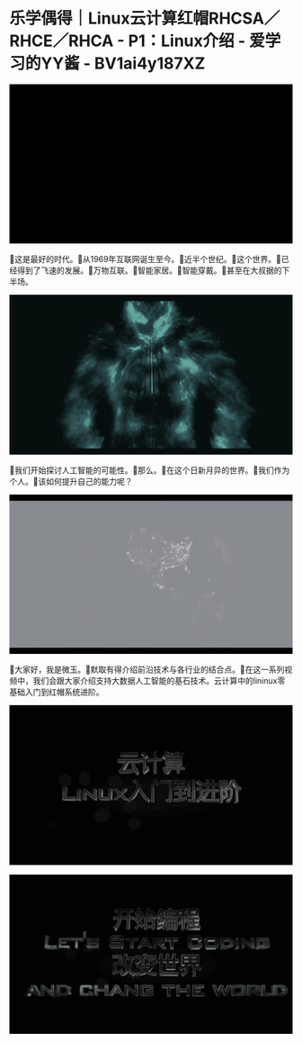 # 乐学偶得｜Linux云计算红帽RHCSA／RHCE／RHCA - P1：Linux介绍 - 爱学习的YY酱 - BV1ai4y187XZ

![](img/c501f7d8681c6c50caec0645ec35fa83_0.png)

🎼这是最好的时代。🎼从1969年互联网诞生至今。🎼近半个世纪。🎼这个世界。🎼已经得到了飞速的发展。🎼万物互联。🎼智能家居。🎼智能穿戴。🎼甚至在大叔据的下半场。



![](img/c501f7d8681c6c50caec0645ec35fa83_2.png)

🎼我们开始探讨人工智能的可能性。🎼那么。🎼在这个日新月异的世界。🎼我们作为个人。🎼该如何提升自己的能力呢？



![](img/c501f7d8681c6c50caec0645ec35fa83_4.png)

🎼大家好，我是微玉。🎼默取有得介绍前沿技术与各行业的结合点。🎼在这一系列视频中，我们会跟大家介绍支持大数据人工智能的基石技术。云计算中的lininux零基础入门到红帽系统进阶。



![](img/c501f7d8681c6c50caec0645ec35fa83_6.png)

![](img/c501f7d8681c6c50caec0645ec35fa83_7.png)